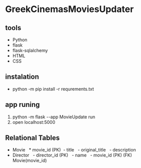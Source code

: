 # GreekCinemasMoviesUpdater

## tools
* Python
* flask
* flask-sqlalchemy
* HTML
* CSS

## instalation
* python -m pip install -r requrements.txt

## app runing
1) python -m flask --app MovieUpdate run
2) open localhost:5000


## Relational Tables
* Movie
  &nbsp; * movie_id (PK)
  &nbsp;- title
  &nbsp; - original_title
  &nbsp; - description
* Director
  &nbsp; - director_id (PK)
  &nbsp; - name
  &nbsp; - movie_id (PK) (FK) Movie(movie_id)

